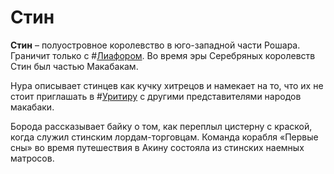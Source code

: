# Стин

**Стин** – полуостровное королевство в юго-западной части Рошара. Граничит только с #[Лиафором](locations/liafor). Во время эры Серебряных королевств Стин был частью Макабакам. 

Нура описывает стинцев как кучку хитрецов и намекает на то, что их не стоит приглашать в #[Уритиру](locations/urithiru) с другими представителями народов макабаки.

Борода рассказывает байку о том, как переплыл цистерну с краской, когда служил стинским лордам-торговцам. Команда корабля «Первые сны» во время путешествия в Акину состояла из стинских наемных матросов.
